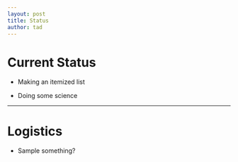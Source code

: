 ```yaml
---
layout: post
title: Status
author: tad
---
```


# Current Status

+ Making an itemized list

+ Doing some science







---

# Logistics

+ Sample something?








